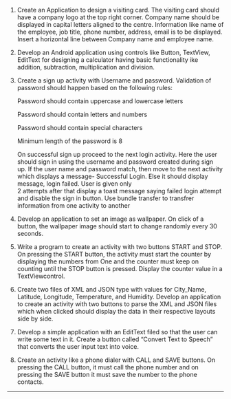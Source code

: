 



1. Create an Application to design a visiting card. The visiting card should have a company logo at the top right corner. Company name should be displayed in capital letters aligned to the centre. Information like name of the employee, job title, phone number, address, email is to be displayed. Insert a horizontal line between Company name and employee name.


2. Develop an Android application using controls like Button, TextView, EditText for designing a calculator having basic functionality ike addition, subtraction, multiplication and division.


3. Create a sign up activity with Username and password. Validation of password should happen based on the following rules:

    Password should contain uppercase and lowercase letters

    Password should contain letters and numbers

    Password should contain special characters

    Minimum length of the password is 8

    On successful sign up proceed to the next login activity. Here the user should sign in using the username and password created during sign up. If the user name
    and password match, then move to the next activity which displays a message- Successful Login. Else it should display message, login failed. User is given only     
    2 attempts after that display a toast message saying failed login attempt and disable the sign in button. Use bundle transfer to transfrer information from one 
    activity to another


4. Develop an application to set an image as wallpaper. On click of a button, the wallpaper image should start to change randomly every 30 seconds.


5. Write a program to create an activity with two buttons START and STOP. On pressing the START button, the activity must start the counter by displaying the numbers from One and the counter must keep on counting until the STOP button is pressed. Display the counter value in a TextViewcontrol.


6. Create two files of XML and JSON type with values for City_Name, Latitude, Longitude, Temperature, and Humidity. Develop an application to create an activity with two buttons to parse the XML and JSON files which when clicked should display the data in their respective layouts side by side.


7. Develop a simple application with an EditText filed so that the user can write some text in it. Create a button called “Convert Text to Speech” that converts the user input text into voice.


8. Create an activity like a phone dialer with CALL and SAVE buttons. On pressing the CALL button, it must call the phone number and on pressing the SAVE button it must save the number to the phone contacts.

********************************************************************************************************************************************************************



